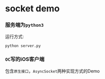 # socket demo

### 服务端为`python3`
运行方式:

```
python server.py
```

### `OC`写的iOS客户端
包含`原生接口`，`AsyncSocket`两种实现方式的Demo
